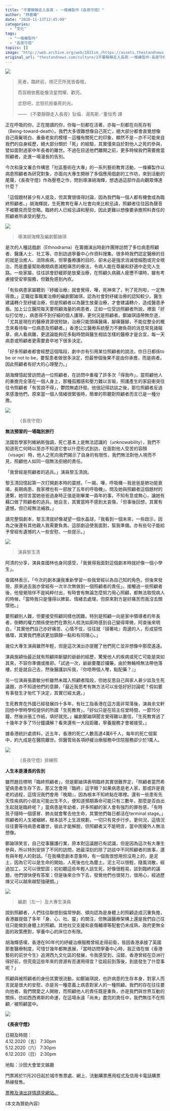 ```yaml
---
title: "不要靜靜走入長夜 — 一條褲製作《長夜守燈》"
author: "林嘉曦"
date: "2020-11-13T12:45:00"
categories:
  - "文化"
tags:
  - "一條褲製作"
  - "長夜守燈"
topics: []
image: "http://web.archive.org/web/2021im_/https://assets.thestandnews.com/media/photos/drama-05_GbFWG.png"
original_url: "thestandnews.com/culture/1不要靜靜走入長夜-一條褲製作-長夜守燈-照顧臨終者"
---
```

![](http://web.archive.org/web/2021im_/https://assets.thestandnews.com/media/photos/drama-05_GbFWG.png)

> 死者，臨終前，視茫茫所見皆昏暗，
> 
> 而盲眼依舊能像流星閃耀、歡亮，
> 
> 忿怒吧，忿怒抗拒垂死的光。
> 
> —— 《不要靜靜走入長夜》狄倫．湯馬斯／董恒秀 譯

正在呼吸的你，正在閱讀的你，你每一刻都在活著，亦每一刻都在向死存有（Being-toward-death）。我們大多很難想像自己死亡，絕大部分都會直覺想像自己兩鬢斑白、垂垂老矣的模樣－這種有關死亡的印象，顯然不是－亦不可能來自我們的自身經歷，絕大部分關於「死」的經驗，其實僅來自於對他人之死的參與，譬如面對過家中年長者的離世。不過在目送他們離開之前，更多時候我們需要擔當照顧者，走進一場漫長的告別。

今次和康文署合作構思「社區藝術在大專」的一系列藝術教育活動，一條褲製作以病患照顧者為研究對象，亦面向大專生開辦了多個應用戲劇的工作坊，來到活動的尾聲，《長夜守燈》作為壓卷之作，問到導演胡海輝，想透過這部作品向觀眾傳達什麼？

「這個題材甚少有人提及，但其實很值得討論，因為我們每一個人都有機會成為臨終照顧者。」胡海輝說，生死教育在華人社會向來比較忌諱，照顧者往往因為聲音不被聽見而受忽略。臨終的人已經忌諱和壓抑，因此更難以想像要承擔照料責任的照顧者所承受的壓力。

![](http://web.archive.org/web/2021im_/https://assets.thestandnews.com/media/photos/DSCF2892_uhNwG.jpg)
> 導演胡海輝及編劇鄭廸琪

是次的人種誌戲劇（Ethnodrama）在籌備演出時創作團隊訪問了多位病患照顧者、醫護人士、社工等，亦到訪過寧養中心作資料搜集。很多時我們認定醫療的目的就是治癒人、消除疾病，但寧養療護的目的，卻未必是強求消滅壞細胞或完全根治，而是盡量幫助晚期病患減輕痛苦的療法，令病人能在尊嚴和舒適中走完人生路。一些家屬，往往誤會舒緩即是放棄治療，在照顧久病親人疲憊不堪時，雖有考慮接受安寧服務，但難免感到內疚。

「有些病患家屬聽到『紓緩治療』就會覺得，嘩，死神來了，判了死刑啦，一定無得救。」正職從事職業治療的編劇鄭廸琪，認為社會對紓緩治療的認知較少。醫生建議轉介至紓緩治療，但是照顧者以為醫生放棄治療，才會建議轉介，造成醫患矛盾。加上公立醫院每天要照顧海量的病患者，正如一位受訪照顧者所說，裡面「好似打仗咁」，病患得不到仔細的個人護理，更何況是照顧者。鄭廸琪語帶無奈道，「尤其是現在的醫療資源很短缺，治療只能頭痛醫痛，腳痛醫腳，不能從整全的概念來看待每一位病患及照顧者。」香港公立醫療系統壓力不勝負荷的消息常見諸報章，病人看病難，更遑論能夠花多點時間與醫生相談怎樣的醫療才是合宜，每一天病患或照顧者更需要倉卒地下很多決定。

「好多照顧者都會經歷這個階段，劇中亦有引用某位照顧者的說法，你日日都係to be or not to be，要幫患者做很多決定，但最慘個後果不是由你承擔，而是病者。因此照顧者有好大的心理壓力。」

胡海輝憶起曾訪問過一位照顧者，在訪問中重複了許多次「得我咋」，當照顧他人的重擔完全落在一個人身上，那種孤獨感和壓力難以言喻，照護產生的家庭衝突往往令照顧者「有苦說不得」，鬱悶無處抒發。他很記得訪談之後，那位照顧者反過來感激他們，原來當一個人情緒很緊張時，簡單的聆聽對照顧者而言已是一種分擔。

![](http://web.archive.org/web/2021im_/https://assets.thestandnews.com/media/photos/DSCF2851_R7R7F.jpg)
> 《長夜守燈》

**無法預習的一場臨別旅行**

法國哲學家列維納斯強調，死亡基本上是無法認識的（unknowability），我們不知道死亡何時以至亦不知道它會以什麼形式到訪，在面對他人受苦的容顏（visage）時，他人之死向我們揭示了自身的有限性，我們無法對他人視而不見，照顧他人如同一個無法拒絕的責任。

「我曾經是照顧者的逃兵。」演員黎玉清說。

黎玉清回憶起第一次打開劇本時的震撼，「一揭，嘩，呼吸機－我爸爸是肺功能衰竭，長期病患，我家裡也有一部放了五年的呼吸機」。問及她與照顧者這個題材的連繫，她坦言當她爸爸過身時正值是剛畢業一兩年的事，不知有意或無心，讓她有藉口做了照顧者的逃兵。她自言，其實當時不感到太哀傷，「但事後回想，其實有遺憾，但已經無法補救。」

讀完整個劇本，黎玉清就好像凝望一個水晶球，「我看到一個未來，一些啟示，因為之後還有其他親人我需要負責。這部劇迫使我面對，幫我準備。亦有些句子能給予曾經有遺憾的人一些安慰、一些提示。」

![](http://web.archive.org/web/2021im_/https://assets.thestandnews.com/media/photos/DSCF2105_dHUAL.jpg)
> 演員黎玉清

阿清的分享，演員查國林也身同感受，「我覺得我面對這個劇本時就好像一個小學生」。

查國林表示，「今次的劇本讓我重新學習一些我曾經以為自己知的角色，但後來發現，原來過去我亦曾經有一次半次無做到一個照顧者的責任」。接觸過一些照顧者後，他發覺陪伴不是純粹付出，有時會有無論怎麼努力用心照顧，都無法取悅病人的時候，「當時我只是懂得以脾氣、情緒去處理，但原來對方是好痛苦而我沒去關懷他。」

要照顧別人難，但要接受照顧同樣也困難。特別是照顧一向是家中領導者的年長者，倒轉的權力關係使他們在靠別人梳洗如廁時感到自己變得卑微，阿查後來明白，「其實他們自己亦好痛苦、心情不佳，往往就『撻著咗』周邊的人，形成惡性循環，其實我們應該更加鎮靜一點和有同理心。」

幾位大專生演員雖然年輕，但是這次演出亦提醒了他們死亡並非想像中那麼遙遠。

演員施穎怡最近就有照顧摔斷腿的爺爺的經歷，驚覺他人的疾病或死亡可能是突如其來，不容你準備或推卻。「試過一次，爺爺要覆診攞藥，由於無輪椅無法帶他落樓，於是就自己去，然後醫護訓斥我，『你唔帶個人嚟，點配藥？』」

另一位演員張嘉敏分析雖然未踏入照顧者階段，但她反思自己與家人甚少談及生死議題，亦不知道他們的意願，「最近我思考有無方法可以坐低好好討論呢？假如要有事發生才匆忙下決定，其實已經太遲。」

生死教育在外國已經發展四十多年，有社工指香港在這方面非常落後，演員余文軒回想中學時學校提供的所謂「生死教育」，「好似只是在班主任堂時間，一節15分鐘，然後派張工作紙，填好就完。」編劇鄭廸琪聞言覺得難以置信，「生死教育過了十幾年才多了15分鐘講解？看來還有一大段距離，寧養服務才會被接受。」

據香港統計處資料，近五年，香港的死亡人數高達4萬6千人，每年的死亡個案中，約九成是在醫院離世。但醫管局各項紓緩治療服務中住院服務卻少於1萬人。

![](http://web.archive.org/web/2021im_/https://assets.thestandnews.com/media/photos/DSCF2134_n6oJM.jpg)
> 《長夜守燈》排練照

**人生本是漫長的告別**

雖然題目標明「臨終照顧者」，但是鄭廸琪表明臨終其實很難界定，「照顧者當然希望病患者生存下去，那又怎會用『臨終』這字眼？如果病患是老人家，那或許是衰老的過程，這情況我們會用『晚期』，因為根本不知終點在哪裡。還有一些患有先天性疾病的小朋友可能出生不久，便知道預期壽命可能只有三數年，那麼是否由出生起就是臨終呢？」當病患是年幼者，許多照顧的家人會有強烈的罪咎感，「有時孩子隨時一個感冒、肺炎就會奪去他生命，其實他們每日都活在terminal stage。」照顧者的人生被綑綁，根本談不上生涯規劃，一切只有見步行步。更何況，這情況往往要等待病患者離世，彼此才能解脫，但照顧者又不能明言，當中困擾外人無法想像。

鄭廸琪笑言，自己從事醫護行業，原本對這議題已有認識，但是因為這次有大專生參與，所以特別安排了不同的訪問，她最深刻的除了訪談中不同照顧者的故事，還有與年輕人的對話。「在我構思劇本意象時，有一個我很想用但沒用上的，是泥土，因為它可以是生命的開始，人死後也化為塵土。泥土可以很輕，隨風消散，經過加工，又可以很堅固；初初聽這些年輕人談生死，好像很輕易，談到臨終的議題，他們很快便有答案；但是後來合作下去，發覺他們也很努力，很用心，經過歷煉又可以越來越堅強硬朗。」

![](http://web.archive.org/web/2021im_/https://assets.thestandnews.com/media/photos/DSCF2842_YKtfT.jpg)
> 編劇（左一）及大專生演員

說到照顧者，人們往往聯想到倫常慘劇、傾向認為是身體上的照顧造成沉重負擔，香港雖提倡了多年「身、心、社、靈」的關注，但無論醫療架構上還是我們自己往往只能做到身體上的照顧。其他社交支援和哀傷輔導等配套仍未成熟，政府更無全面的政策應對，寧養中心的床位亦有限。

胡海輝感嘆，香港在90年代的紓緩治療服務曾經走得前衛，皆因香港承接了英國那套醫療制度，可惜廿幾年都無進展，「當時訪問寧養中心時，我正值在做《香港藝術的前世今生》追溯西九文化區的發展，令我感受到，沒錯，香港曾經在亞洲行得好前，但究竟這些年來的資源有否運用得宜？從超前到落後，到底發生了什麼事呢？」

照顧與被照顧者的身份其實很流動，如鄭廸琪說，也許病患的生存本身，對家人而言就是很大的安慰，亦是另一種意義上病患對家人的一種照顧。我們的存在往往要向他者、我們關愛之人開敞，而照顧他人的責任既是重負，亦是我們與世界互動的關係，彷如西西弗斯的命運，在這場永遠「尚未」盡完的責任中，我們無往不在照顧／被照顧當中。

![](http://web.archive.org/web/2021im_/https://assets.thestandnews.com/media/photos/123101756_3401143229935636_7725424816907173832_o_BKxXo.jpg)

**《長夜守燈》**

日期及時間：  
4.12.2020（五） 7:30pm  
5.12.2020（六） 7:30pm  
6.12.2020（日） 2:30pm

地點：沙田大會堂文娛廳

門票將於11月20日起於城市售票處、網上、流動購票應用程式及信用卡電話購票熱線發售。

[票務及演出詳情請見網站。](http://web.archive.org/web/20211229132654/http://www.pants.org.hk/?a=doc&id=829&fbclid=IwAR2CTtLCJL1mMo9ThBBgqv3G-ooMhJjstWcYKm7Ni0eUdLU7NZsHsvDh2jk)

(本文為贊助內容）